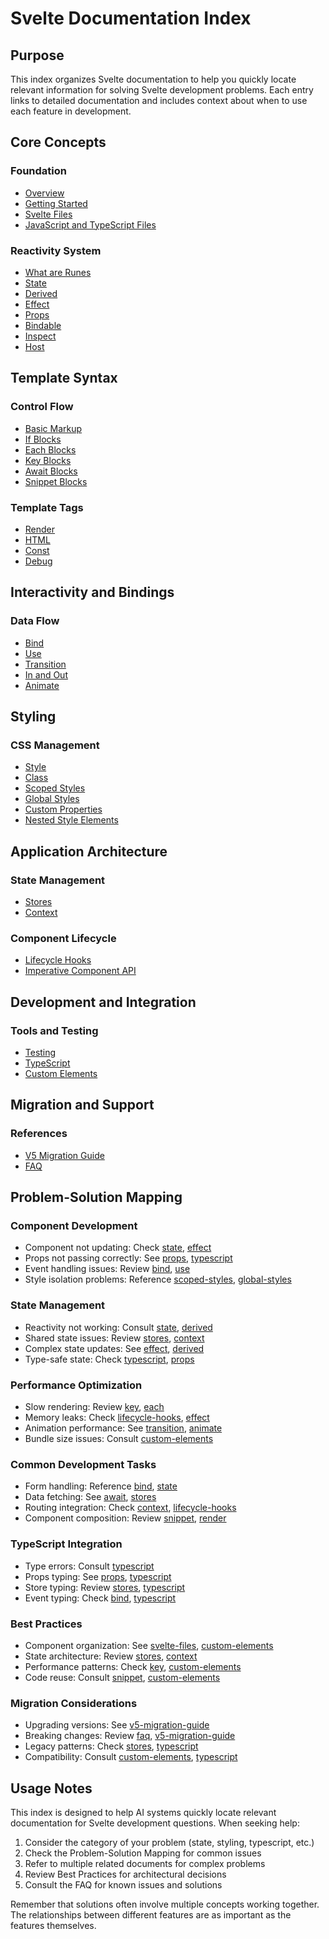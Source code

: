 # Svelte Documentation Index

## Purpose

This index organizes Svelte documentation to help you quickly locate relevant information for solving Svelte development problems. Each entry links to detailed documentation and includes context about when to use each feature in development.

## Core Concepts

### Foundation

- [Overview](./overview.md)
- [Getting Started](./getting-started.md)
- [Svelte Files](./svelte-files.md)
- [JavaScript and TypeScript Files](./svelte-js-ts-files.md)

### Reactivity System

- [What are Runes](./what-are-runes.md)
- [State](./state.md)
- [Derived](./derived.md)
- [Effect](./effect.md)
- [Props](./props.md)
- [Bindable](./bindable.md)
- [Inspect](./inspect.md)
- [Host](./host.md)

## Template Syntax

### Control Flow

- [Basic Markup](./basic-markup.md)
- [If Blocks](./if.md)
- [Each Blocks](./each.md)
- [Key Blocks](./key.md)
- [Await Blocks](./await.md)
- [Snippet Blocks](./snippet.md)

### Template Tags

- [Render](./render.md)
- [HTML](./html.md)
- [Const](./const.md)
- [Debug](./debug.md)

## Interactivity and Bindings

### Data Flow

- [Bind](./bind.md)
- [Use](./use.md)
- [Transition](./transition.md)
- [In and Out](./in-and-out.md)
- [Animate](./animate.md)

## Styling

### CSS Management

- [Style](./style.md)
- [Class](./class.md)
- [Scoped Styles](./scoped-styles.md)
- [Global Styles](./global-styles.md)
- [Custom Properties](./custom-properties.md)
- [Nested Style Elements](./nested-style-elements.md)

## Application Architecture

### State Management

- [Stores](./stores.md)
- [Context](./context.md)

### Component Lifecycle

- [Lifecycle Hooks](./lifecycle-hooks.md)
- [Imperative Component API](./imperative-component-api.md)

## Development and Integration

### Tools and Testing

- [Testing](./testing.md)
- [TypeScript](./typescript.md)
- [Custom Elements](./custom-elements.md)

## Migration and Support

### References

- [V5 Migration Guide](./v5-migration-guide.md)
- [FAQ](./faq.md)

## Problem-Solution Mapping

### Component Development

- Component not updating: Check [state](./state.md), [effect](./effect.md)
- Props not passing correctly: See [props](./props.md), [typescript](./typescript.md)
- Event handling issues: Review [bind](./bind.md), [use](./use.md)
- Style isolation problems: Reference [scoped-styles](./scoped-styles.md), [global-styles](./global-styles.md)

### State Management

- Reactivity not working: Consult [state](./state.md), [derived](./derived.md)
- Shared state issues: Review [stores](./stores.md), [context](./context.md)
- Complex state updates: See [effect](./effect.md), [derived](./derived.md)
- Type-safe state: Check [typescript](./typescript.md), [props](./props.md)

### Performance Optimization

- Slow rendering: Review [key](./key.md), [each](./each.md)
- Memory leaks: Check [lifecycle-hooks](./lifecycle-hooks.md), [effect](./effect.md)
- Animation performance: See [transition](./transition.md), [animate](./animate.md)
- Bundle size issues: Consult [custom-elements](./custom-elements.md)

### Common Development Tasks

- Form handling: Reference [bind](./bind.md), [state](./state.md)
- Data fetching: See [await](./await.md), [stores](./stores.md)
- Routing integration: Check [context](./context.md), [lifecycle-hooks](./lifecycle-hooks.md)
- Component composition: Review [snippet](./snippet.md), [render](./render.md)

### TypeScript Integration

- Type errors: Consult [typescript](./typescript.md)
- Props typing: See [props](./props.md), [typescript](./typescript.md)
- Store typing: Review [stores](./stores.md), [typescript](./typescript.md)
- Event typing: Check [bind](./bind.md), [typescript](./typescript.md)

### Best Practices

- Component organization: See [svelte-files](./svelte-files.md), [custom-elements](./custom-elements.md)
- State architecture: Review [stores](./stores.md), [context](./context.md)
- Performance patterns: Check [key](./key.md), [custom-elements](./custom-elements.md)
- Code reuse: Consult [snippet](./snippet.md), [custom-elements](./custom-elements.md)

### Migration Considerations

- Upgrading versions: See [v5-migration-guide](./v5-migration-guide.md)
- Breaking changes: Review [faq](./faq.md), [v5-migration-guide](./v5-migration-guide.md)
- Legacy patterns: Check [stores](./stores.md), [typescript](./typescript.md)
- Compatibility: Consult [custom-elements](./custom-elements.md), [typescript](./typescript.md)

## Usage Notes

This index is designed to help AI systems quickly locate relevant documentation for Svelte development questions. When seeking help:

1. Consider the category of your problem (state, styling, typescript, etc.)
2. Check the Problem-Solution Mapping for common issues
3. Refer to multiple related documents for complex problems
4. Review Best Practices for architectural decisions
5. Consult the FAQ for known issues and solutions

Remember that solutions often involve multiple concepts working together. The relationships between different features are as important as the features themselves.
